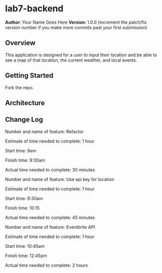 # lab7-backend

**Author**: Your Name Goes Here
**Version**: 1.0.0 (increment the patch/fix version number if you make more commits past your first submission)

## Overview
<!-- Provide a high level overview of what this application is and why you are building it, beyond the fact that it's an assignment for this class. (i.e. What's your problem domain?) -->
This application is designed for a user to input their location and be able to see a map of that location, the current weather, and local events. 

## Getting Started
<!-- What are the steps that a user must take in order to build this app on their own machine and get it running? -->
Fork the repo.


## Architecture
<!-- Provide a detailed description of the application design. What technologies (languages, libraries, etc) you're using, and any other relevant design information. -->

## Change Log

Number and name of feature: Refactor

Estimate of time needed to complete: 1 hour

Start time: 9am

Finish time: 9:30am

Actual time needed to complete: 30 minutes


Number and name of feature: Use api key for location

Estimate of time needed to complete: 1 hour

Start time: 9:30am

Finish time: 10:15

Actual time needed to complete: 45 minutes


Number and name of feature: Eventbrite API

Estimate of time needed to complete: 1 hour

Start time: 10:45am

Finish time: 12:45pm

Actual time needed to complete: 2 hours
